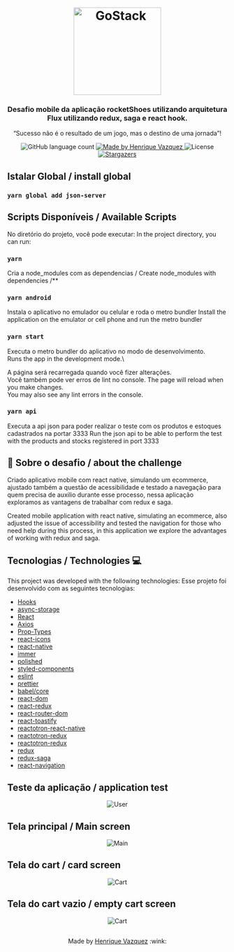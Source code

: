 <h1 align="center">
    <img alt="GoStack" src="https://rocketseat-cdn.s3-sa-east-1.amazonaws.com/bootcamp-header.png" width="200px" />
</h1>

<h3 align="center">
  Desafio mobile da aplicação rocketShoes utilizando arquitetura Flux utilizando redux, saga e react hook.
</h3>

<p align="center">“Sucesso não é o resultado de um jogo, mas o destino de uma jornada”!</blockquote>

<p align="center">
  <img alt="GitHub language count" src="https://img.shields.io/github/languages/count/HenriqueVazquez/rocketShoesMobile?color=%2304D361">

  <a href="https://www.linkedin.com/in/henrique-vazquez-11905ab6">
    <img alt="Made by Henrique Vazquez" src="https://img.shields.io/badge/made%20by-HenriqueVazquez-%2304D361">
  </a>

  <img alt="License" src="https://img.shields.io/badge/license-MIT-%2304D361">

  <a href="https://github.com/HenriqueVazquez/rocketShoesMobile/stargazers">
    <img alt="Stargazers" src="https://img.shields.io/github/stars/HenriqueVazquez/rocketShoesMobile?style=social">
  </a>
</p>

## Istalar Global / install global

### `yarn global add json-server`

## Scripts Disponíveis / Available Scripts

No diretório do projeto, você pode executar:
In the project directory, you can run:

### `yarn`

Cria a node_modules com as dependencias / Create node_modules with dependencies /\*\*

### `yarn android`

Instala o aplicativo no emulador ou celular e roda o metro bundler
Install the application on the emulator or cell phone and run the metro bundler

### `yarn start`

Executa o metro bundler do aplicativo no modo de desenvolvimento.\
Runs the app in the development mode.\

A página será recarregada quando você fizer alterações.\
Você também pode ver erros de lint no console.
The page will reload when you make changes.\
You may also see any lint errors in the console.

### `yarn api`

Executa a api json para poder realizar o teste com os produtos e estoques cadastrados na portar 3333
Run the json api to be able to perform the test with the products and stocks registered in port 3333

## :rocket: Sobre o desafio / about the challenge

Criado aplicativo mobile com react native, simulando um ecommerce, ajustado também a questão de acessibilidade e testado a navegação para quem precisa de auxilio durante esse processo, nessa aplicação exploramos as vantagens de trabalhar com redux e saga.

Created mobile application with react native, simulating an ecommerce, also adjusted the issue of accessibility and tested the navigation for those who need help during this process, in this application we explore the advantages of working with redux and saga.

## Tecnologias / Technologies 💻

This project was developed with the following technologies:
Esse projeto foi desenvolvido com as seguintes tecnologias:

- [Hooks](https://pt-br.reactjs.org/docs/hooks-intro.html)
- [async-storage](https://react-native-async-storage.github.io/async-storage/docs/install/)
- [React](https://pt-br.reactjs.org/)
- [Axios](https://axios-http.com/)
- [Prop-Types](https://github.com/facebook/prop-types)
- [react-icons](https://react-icons.github.io/react-icons/)
- [react-native](https://reactnative.dev/)
- [immer](https://github.com/immerjs/immer)
- [polished](https://polished.js.org/)
- [styled-components](https://styled-components.com/)
- [eslint](https://eslint.org/)
- [prettier](https://eslint.org/)
- [babel/core](https://github.com/babel/babel)
- [react-dom](https://pt-br.reactjs.org/docs/react-dom.html)
- [react-redux](https://react-redux.js.org/)
- [react-router-dom](https://github.com/remix-run/react-router)
- [react-toastify](https://fkhadra.github.io/react-toastify/introduction)
- [reactotron-react-native](https://github.com/infinitered/reactotron/blob/master/docs/quick-start-react-native.md)
- [reactotron-redux](https://github.com/infinitered/reactotron)
- [reactotron-redux](https://github.com/infinitered/reactotron/blob/master/docs/plugin-redux-saga.md)
- [redux](https://react-redux.js.org/)
- [redux-saga](https://redux-saga.js.org/)
- [react-navigation](https://reactnavigation.org/)

## Teste da aplicação / application test

<div align="center">
<img alt="User" src="https://github.com/HenriqueVazquez/rocketShoesMobile/blob/main/screenShot/appgif.gif">
  </div>

## Tela principal / Main screen

<div align="center">
<img alt="Main" src="https://github.com/HenriqueVazquez/rocketShoesMobile/blob/main/screenShot/Main.jpeg">
</div>

## Tela do cart / card screen

<div align="center">
<img alt="Cart" src="https://github.com/HenriqueVazquez/rocketShoesMobile/blob/main/screenShot/Cart.jpeg">
  </div>

## Tela do cart vazio / empty cart screen

  <div align="center">
  <img alt="Cart" src="https://github.com/HenriqueVazquez/rocketShoesMobile/blob/main/screenShot/empty%20car.jpeg">
    </div>

##

  <p align="center">
Made by <a href="https://www.linkedin.com/in/henrique-vazquez-11905ab6" target="_blank"> Henrique Vazquez</a> :wink:
  </p>
